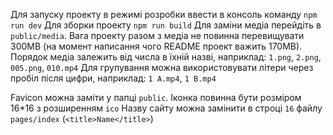 Для запуску проекту в режимі розробки ввести в консоль команду ``npm run dev``
Для зборки проекту ``npm run build``
Для заміни медіа перейдіть в `public/media`. Вага проекту разом з медіа не повинна перевищувати 300MB (на момент написання чого README проект важить 170MB).
Порядок медіа залежить від числа в їхній назві, наприклад: `1.png`, `2.png`, `005.png`, `010.mp4` 
Для групування можна використовувати літери через пробіл після цифри, наприклад: `1 A.mp4`, `1 B.mp4`

Favicon можна заміти у папці `public`. Іконка повинна бути розміром 16*16 з розширенням `ico`
Назву сайту можна замінити в строці `16` файлу `pages/index` (`<title>Name</title>`)
